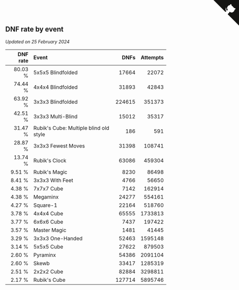 ## DNF rate by event

*Updated on 25 February 2024*

| DNF rate | Event | DNFs | Attempts |
| ---: | :--- | ---: | ---: |
| 80.03 % | 5x5x5 Blindfolded | 17664 | 22072 |
| 74.44 % | 4x4x4 Blindfolded | 31893 | 42843 |
| 63.92 % | 3x3x3 Blindfolded | 224615 | 351373 |
| 42.51 % | 3x3x3 Multi-Blind | 15012 | 35317 |
| 31.47 % | Rubik's Cube: Multiple blind old style | 186 | 591 |
| 28.87 % | 3x3x3 Fewest Moves | 31398 | 108741 |
| 13.74 % | Rubik's Clock | 63086 | 459304 |
| 9.51 % | Rubik's Magic | 8230 | 86498 |
| 8.41 % | 3x3x3 With Feet | 4766 | 56650 |
| 4.38 % | 7x7x7 Cube | 7142 | 162914 |
| 4.38 % | Megaminx | 24277 | 554161 |
| 4.27 % | Square-1 | 22164 | 518760 |
| 3.78 % | 4x4x4 Cube | 65555 | 1733813 |
| 3.77 % | 6x6x6 Cube | 7437 | 197422 |
| 3.57 % | Master Magic | 1481 | 41445 |
| 3.29 % | 3x3x3 One-Handed | 52463 | 1595148 |
| 3.14 % | 5x5x5 Cube | 27622 | 879503 |
| 2.60 % | Pyraminx | 54386 | 2091104 |
| 2.60 % | Skewb | 33417 | 1285319 |
| 2.51 % | 2x2x2 Cube | 82884 | 3298811 |
| 2.17 % | Rubik's Cube | 127714 | 5895746 |


<a href="https://github.com/jonatanklosko/wca_statistics" class="github-corner" aria-label="View source on Github"><svg width="80" height="80" viewBox="0 0 250 250" style="fill:#151513; color:#fff; position: absolute; top: 0; border: 0; right: 0;" aria-hidden="true"><path d="M0,0 L115,115 L130,115 L142,142 L250,250 L250,0 Z"></path><path d="M128.3,109.0 C113.8,99.7 119.0,89.6 119.0,89.6 C122.0,82.7 120.5,78.6 120.5,78.6 C119.2,72.0 123.4,76.3 123.4,76.3 C127.3,80.9 125.5,87.3 125.5,87.3 C122.9,97.6 130.6,101.9 134.4,103.2" fill="currentColor" style="transform-origin: 130px 106px;" class="octo-arm"></path><path d="M115.0,115.0 C114.9,115.1 118.7,116.5 119.8,115.4 L133.7,101.6 C136.9,99.2 139.9,98.4 142.2,98.6 C133.8,88.0 127.5,74.4 143.8,58.0 C148.5,53.4 154.0,51.2 159.7,51.0 C160.3,49.4 163.2,43.6 171.4,40.1 C171.4,40.1 176.1,42.5 178.8,56.2 C183.1,58.6 187.2,61.8 190.9,65.4 C194.5,69.0 197.7,73.2 200.1,77.6 C213.8,80.2 216.3,84.9 216.3,84.9 C212.7,93.1 206.9,96.0 205.4,96.6 C205.1,102.4 203.0,107.8 198.3,112.5 C181.9,128.9 168.3,122.5 157.7,114.1 C157.9,116.9 156.7,120.9 152.7,124.9 L141.0,136.5 C139.8,137.7 141.6,141.9 141.8,141.8 Z" fill="currentColor" class="octo-body"></path></svg></a><style>.github-corner:hover .octo-arm{animation:octocat-wave 560ms ease-in-out}@keyframes octocat-wave{0%,100%{transform:rotate(0)}20%,60%{transform:rotate(-25deg)}40%,80%{transform:rotate(10deg)}}@media (max-width:500px){.github-corner:hover .octo-arm{animation:none}.github-corner .octo-arm{animation:octocat-wave 560ms ease-in-out}}</style>
